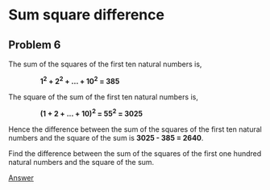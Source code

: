 
# Sum square difference

## Problem 6

The sum of the squares of the first ten natural numbers is,

&nbsp; &nbsp; &nbsp; &nbsp; &nbsp; &nbsp; &nbsp; &nbsp; <strong>1<sup>2</sup> + 2<sup>2</sup> + ... + 10<sup>2</sup> = 385</strong>

The square of the sum of the first ten natural numbers is,

&nbsp; &nbsp; &nbsp; &nbsp; &nbsp; &nbsp; &nbsp; &nbsp; <strong>(1 + 2 + ... + 10)<sup>2</sup> = 55<sup>2</sup> = 3025</strong>

Hence the difference between the sum of the squares of the first ten natural numbers and the square of the sum is <strong>3025 - 385 = 2640</strong>.

Find the difference between the sum of the squares of the first one hundred natural numbers and the square of the sum.

[Answer](https://projecteuler.net/problem=6)

